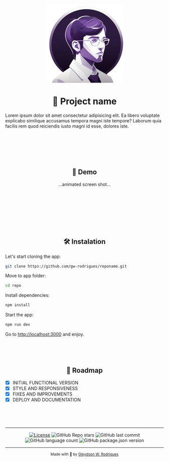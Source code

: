 <div align="center">

![Logo](https://raw.githubusercontent.com/gw-rodrigues/readme-template/main/assets/logo.png)

</div>

<div align="center">

# 🚀 Project name

</div>

Lorem ipsum dolor sit amet consectetur adipisicing elit. Ea libero voluptate explicabo similique accusamus tempora magni iste tempore? Laborum quia facilis rem quod reiciendis iusto magni id esse, dolores iste.

<br/>

<br/><br/><br/>

<div align="center">

## 📸 Demo

</div>

<div align="center">

...animated screen shot...

</div>

<br/><br/><br/>

<!--
<div align="center">

## 🧪 Technologies

</div>

| Library                                            | Description                                                                         |
| -------------------------------------------------- | ----------------------------------------------------------------------------------- |
| [React](https://reactjs.org)                       | JavaScript library for building user interfaces                                     |
| [TypeScript](https://www.typescriptlang.org)       | Typed superset of JavaScript                                                        |
| [Vite](https://vitejs.dev)                         | Fast, opinionated build tool for modern web projects                                |
| [Styled Components](https://styled-components.com) | Utilizes tagged template literals to style React components                         |
| [Axios](https://axios-http.com)                    | Promise-based HTTP client for the browser and node.js                               |
| [Tailwind CSS](https://tailwindcss.com)            | Utility-first CSS framework                                                         |
| [React Router](https://reactrouter.com)            | Declarative routing for React                                                       |
| [Redux](https://redux.js.org)                      | Predictable state container for JavaScript apps                                     |
| [Next.js](https://nextjs.org)                      | React framework for production-grade apps                                           |
| [Jest](https://jestjs.io)                          | Delightful JavaScript testing framework                                             |
| [ESlint](https://eslint.org)                       | Linter for identifying and reporting on patterns in JavaScript                      |
| [Prettier](https://prettier.io)                    | Code formatter for consistent style                                                 |
| [Emotion](https://emotion.sh)                      | Library for writing CSS styles with JavaScript                                      |
| [Webpack](https://webpack.js.org)                  | JavaScript module bundler for modern applications                                   |
| [Bootstrap](https://getbootstrap.com)              | Frontend framework for building responsive, mobile-first websites                   |
| [D3.js](https://d3js.org)                          | JavaScript library for producing dynamic, interactive data visualizations           |
| [Lodash](https://lodash.com)                       | JavaScript utility library for working with arrays, numbers, objects, strings, etc. |
| [Moment.js](https://momentjs.com)                  | Library for parsing, validating, manipulating, and formatting dates                 |
| [Chart.js](https://www.chartjs.org)                | Simple, flexible charting library for designers & developers                        |
-->

<br/><br/><br/>

<div align="center">

## 🛠 Instalation

</div>

Let's start cloning the app:

```bash
git clone https://github.com/gw-rodrigues/reponame.git
```

Move to app folder:

```bash
cd repo
```

Install dependencies:

```bash
npm install
```

Start the app:

```bash
npm run dev
```

Go to [http://localhost:3000](http://localhost:3000) and enjoy.

<br/><br/><br/>

<div align="center">

## 🧭 Roadmap

</div>

- [x] INITIAL FUNCTIONAL VERSION
- [x] STYLE AND RESPONSIVENESS
- [x] FIXES AND IMPROVEMENTS
- [x] DEPLOY AND DOCUMENTATION

<br/><br/><br/>

---

<div align="center">

[![License](https://img.shields.io/badge/license-MIT-green?style=for-the-badge)](./LICENSE)
![GitHub Repo stars](https://img.shields.io/github/stars/gw-rodrigues/reponame?style=for-the-badge)
![GitHub last commit](https://img.shields.io/github/last-commit/gw-rodrigues/reponame?style=for-the-badge)
![GitHub language count](https://img.shields.io/github/languages/count/gw-rodrigues/reponame?style=for-the-badge)
![GitHub package.json version](https://img.shields.io/github/package-json/v/gw-rodrigues/reponame?style=for-the-badge)

</div>

---

<div align="center">

<small>

Made with 💜 by [Gleydson W. Rodrigues](https://github.com/gw-rodrigues)

</small>

</div>
